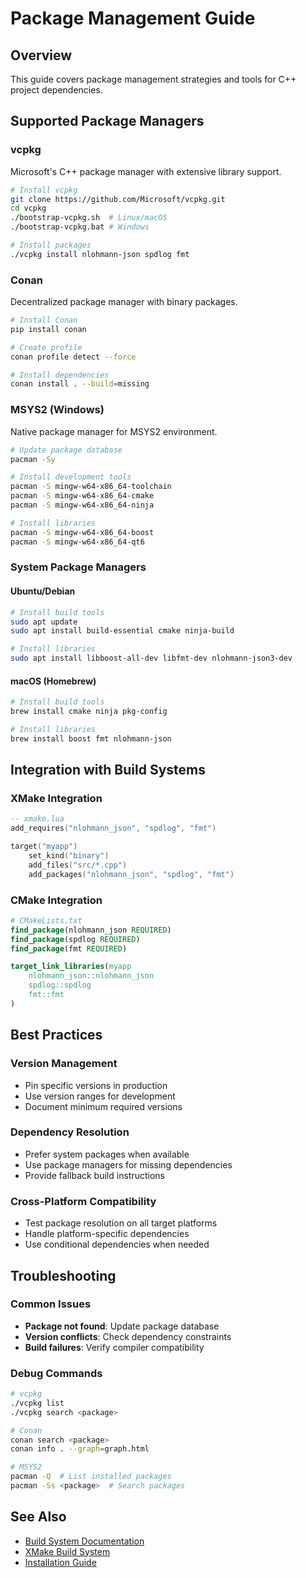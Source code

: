 # Package Management Guide

## Overview

This guide covers package management strategies and tools for C++ project dependencies.

## Supported Package Managers

### vcpkg

Microsoft's C++ package manager with extensive library support.

```bash
# Install vcpkg
git clone https://github.com/Microsoft/vcpkg.git
cd vcpkg
./bootstrap-vcpkg.sh  # Linux/macOS
./bootstrap-vcpkg.bat # Windows

# Install packages
./vcpkg install nlohmann-json spdlog fmt
```

### Conan

Decentralized package manager with binary packages.

```bash
# Install Conan
pip install conan

# Create profile
conan profile detect --force

# Install dependencies
conan install . --build=missing
```

### MSYS2 (Windows)

Native package manager for MSYS2 environment.

```bash
# Update package database
pacman -Sy

# Install development tools
pacman -S mingw-w64-x86_64-toolchain
pacman -S mingw-w64-x86_64-cmake
pacman -S mingw-w64-x86_64-ninja

# Install libraries
pacman -S mingw-w64-x86_64-boost
pacman -S mingw-w64-x86_64-qt6
```

### System Package Managers

#### Ubuntu/Debian

```bash
# Install build tools
sudo apt update
sudo apt install build-essential cmake ninja-build

# Install libraries
sudo apt install libboost-all-dev libfmt-dev nlohmann-json3-dev
```

#### macOS (Homebrew)

```bash
# Install build tools
brew install cmake ninja pkg-config

# Install libraries
brew install boost fmt nlohmann-json
```

## Integration with Build Systems

### XMake Integration

```lua
-- xmake.lua
add_requires("nlohmann_json", "spdlog", "fmt")

target("myapp")
    set_kind("binary")
    add_files("src/*.cpp")
    add_packages("nlohmann_json", "spdlog", "fmt")
```

### CMake Integration

```cmake
# CMakeLists.txt
find_package(nlohmann_json REQUIRED)
find_package(spdlog REQUIRED)
find_package(fmt REQUIRED)

target_link_libraries(myapp
    nlohmann_json::nlohmann_json
    spdlog::spdlog
    fmt::fmt
)
```

## Best Practices

### Version Management

- Pin specific versions in production
- Use version ranges for development
- Document minimum required versions

### Dependency Resolution

- Prefer system packages when available
- Use package managers for missing dependencies
- Provide fallback build instructions

### Cross-Platform Compatibility

- Test package resolution on all target platforms
- Handle platform-specific dependencies
- Use conditional dependencies when needed

## Troubleshooting

### Common Issues

- **Package not found**: Update package database
- **Version conflicts**: Check dependency constraints
- **Build failures**: Verify compiler compatibility

### Debug Commands

```bash
# vcpkg
./vcpkg list
./vcpkg search <package>

# Conan
conan search <package>
conan info . --graph=graph.html

# MSYS2
pacman -Q  # List installed packages
pacman -Ss <package>  # Search packages
```

## See Also

- [Build System Documentation](../developer-guide/build-system.md)
- [XMake Build System](../developer-guide/xmake-build-system.md)
- [Installation Guide](../installation/index.md)
